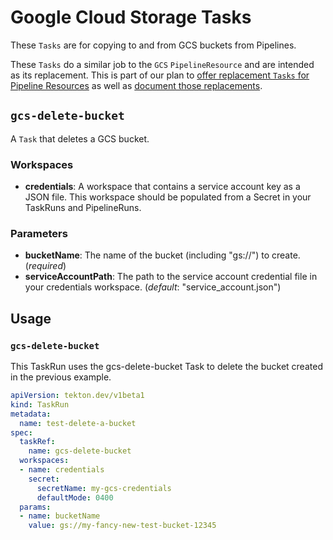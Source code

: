 # Google Cloud Storage Tasks

These `Tasks` are for copying to and from GCS buckets from Pipelines.

These `Tasks` do a similar job to the `GCS` `PipelineResource` and
are intended as its replacement. This is part of our plan to [offer replacement
`Tasks` for Pipeline Resources](https://github.com/tektoncd/catalog/issues/95)
as well as
[document those replacements](https://github.com/tektoncd/pipeline/issues/1369).

## `gcs-delete-bucket`

A `Task` that deletes a GCS bucket.

### Workspaces

* **credentials**: A workspace that contains a service account key as a JSON file.
    This workspace should be populated from a Secret in your TaskRuns and PipelineRuns.

### Parameters

* **bucketName**: The name of the bucket (including "gs://") to create. (_required_)
* **serviceAccountPath**: The path to the service account credential file in your credentials workspace. (_default_: "service\_account.json")

## Usage

### `gcs-delete-bucket`

This TaskRun uses the gcs-delete-bucket Task to delete the bucket created in the previous example.

```yaml
apiVersion: tekton.dev/v1beta1
kind: TaskRun
metadata:
  name: test-delete-a-bucket
spec:
  taskRef:
    name: gcs-delete-bucket
  workspaces:
  - name: credentials
    secret:
      secretName: my-gcs-credentials
      defaultMode: 0400
  params:
  - name: bucketName
    value: gs://my-fancy-new-test-bucket-12345
```